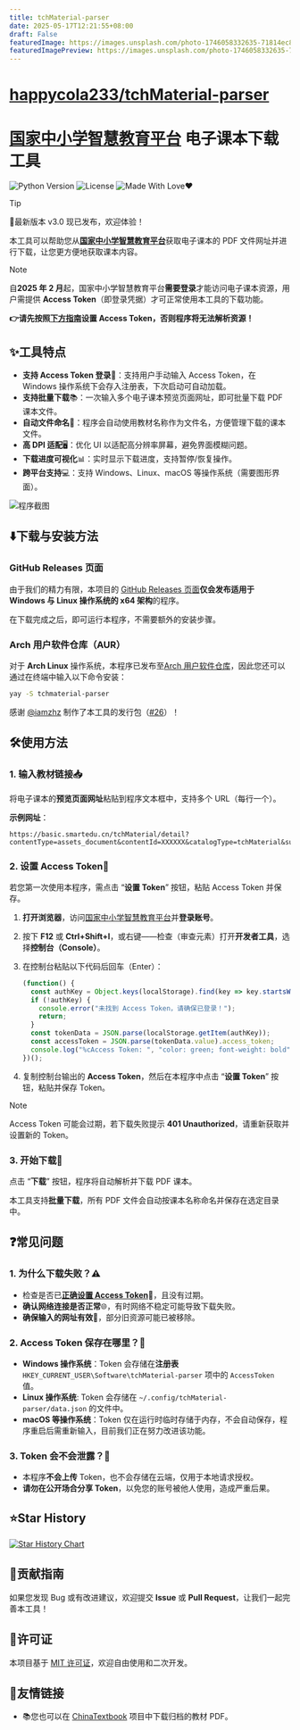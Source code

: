 ```yaml
---
title: tchMaterial-parser
date: 2025-05-17T12:21:55+08:00
draft: False
featuredImage: https://images.unsplash.com/photo-1746058332635-71814ec87ac0?ixid=M3w0NjAwMjJ8MHwxfHJhbmRvbXx8fHx8fHx8fDE3NDc0NTU2ODF8&ixlib=rb-4.1.0
featuredImagePreview: https://images.unsplash.com/photo-1746058332635-71814ec87ac0?ixid=M3w0NjAwMjJ8MHwxfHJhbmRvbXx8fHx8fHx8fDE3NDc0NTU2ODF8&ixlib=rb-4.1.0
---
```


# [happycola233/tchMaterial-parser](https://github.com/happycola233/tchMaterial-parser)

# [国家中小学智慧教育平台](https://basic.smartedu.cn/tchMaterial/) 电子课本下载工具

![Python Version](https://img.shields.io/badge/Python-3.x-blue.svg)
![License](https://img.shields.io/badge/License-MIT-green.svg)
![Made With Love❤️](https://img.shields.io/badge/Made_With-%E2%9D%A4-red.svg)

> [!TIP]
> 🚀最新版本 v3.0 现已发布，欢迎体验！

本工具可以帮助您从[**国家中小学智慧教育平台**](https://basic.smartedu.cn/tchMaterial/)获取电子课本的 PDF 文件网址并进行下载，让您更方便地获取课本内容。

> [!NOTE]
>
> 自**2025 年 2 月**起，国家中小学智慧教育平台**需要登录**才能访问电子课本资源，用户需提供 **Access Token**（即登录凭据）才可正常使用本工具的下载功能。
>
> **👉请先按照[下方指南](#2-设置-access-token)设置 Access Token，否则程序将无法解析资源！**

## ✨工具特点

- **支持 Access Token 登录**🔑：支持用户手动输入 Access Token，在 Windows 操作系统下会存入注册表，下次启动可自动加载。
- **支持批量下载**📚：一次输入多个电子课本预览页面网址，即可批量下载 PDF 课本文件。
- **自动文件命名**📂：程序会自动使用教材名称作为文件名，方便管理下载的课本文件。
- **高 DPI 适配**🖥️：优化 UI 以适配高分辨率屏幕，避免界面模糊问题。
- **下载进度可视化**📊：实时显示下载进度，支持暂停/恢复操作。
- **跨平台支持**💻：支持 Windows、Linux、macOS 等操作系统（需要图形界面）。

![程序截图](./res/PixPin_2025-03-14_23-44-26.png)

## ⬇️下载与安装方法

### GitHub Releases 页面

由于我们的精力有限，本项目的 [GitHub Releases 页面](https://github.com/happycola233/tchMaterial-parser/releases)**仅会发布适用于 Windows 与 Linux 操作系统的 x64 架构**的程序。

在下载完成之后，即可运行本程序，不需要额外的安装步骤。

### Arch 用户软件仓库（AUR）

对于 **Arch Linux** 操作系统，本程序已发布至[Arch 用户软件仓库](https://aur.archlinux.org/packages/tchmaterial-parser)，因此您还可以通过在终端中输入以下命令安装：

```sh
yay -S tchmaterial-parser
```

感谢 [@iamzhz](https://github.com/iamzhz) 制作了本工具的发行包（[#26](../../issues/26)）！

## 🛠️使用方法

### 1. 输入教材链接📥

将电子课本的**预览页面网址**粘贴到程序文本框中，支持多个 URL（每行一个）。

**示例网址**：

```text
https://basic.smartedu.cn/tchMaterial/detail?contentType=assets_document&contentId=XXXXXX&catalogType=tchMaterial&subCatalog=tchMaterial
```

### 2. 设置 Access Token🔑

若您第一次使用本程序，需点击 “**设置 Token**” 按钮，粘贴 Access Token 并保存。

1. **打开浏览器**，访问[国家中小学智慧教育平台](https://auth.smartedu.cn/uias/login)并**登录账号**。
2. 按下 **F12** 或 **Ctrl+Shift+I**，或右键——检查（审查元素）打开**开发者工具**，选择**控制台（Console）**。
3. 在控制台粘贴以下代码后回车（Enter）：

   ```js
   (function() {
     const authKey = Object.keys(localStorage).find(key => key.startsWith("ND_UC_AUTH"));
     if (!authKey) {
       console.error("未找到 Access Token，请确保已登录！");
       return;
     }
     const tokenData = JSON.parse(localStorage.getItem(authKey));
     const accessToken = JSON.parse(tokenData.value).access_token;
     console.log("%cAccess Token: ", "color: green; font-weight: bold", accessToken);
   })();
   ```
  
4. 复制控制台输出的 **Access Token**，然后在本程序中点击 “**设置 Token**” 按钮，粘贴并保存 Token。

> [!NOTE]
> Access Token 可能会过期，若下载失败提示 **401 Unauthorized**，请重新获取并设置新的 Token。

### 3. 开始下载🚀

点击 “**下载**” 按钮，程序将自动解析并下载 PDF 课本。

本工具支持**批量下载**，所有 PDF 文件会自动按课本名称命名并保存在选定目录中。

## ❓常见问题

### 1. 为什么下载失败？⚠️

- 检查是否已[**正确设置 Access Token**](#2-设置-access-token)🔑，且没有过期。
- **确认网络连接是否正常**🌐，有时网络不稳定可能导致下载失败。
- **确保输入的网址有效**🔗，部分旧资源可能已被移除。

### 2. Access Token 保存在哪里？💾

- **Windows 操作系统**：Token 会存储在**注册表** `HKEY_CURRENT_USER\Software\tchMaterial-parser` 项中的 `AccessToken` 值。
- **Linux 操作系统**: Token 会存储在 `~/.config/tchMaterial-parser/data.json` 的文件中。
- **macOS 等操作系统**：Token 仅在运行时临时存储于内存，不会自动保存，程序重启后需重新输入，目前我们正在努力改进该功能。

### 3. Token 会不会泄露？🔐

- 本程序**不会上传** Token，也不会存储在云端，仅用于本地请求授权。
- **请勿在公开场合分享 Token**，以免您的账号被他人使用，造成严重后果。

## ⭐Star History

[![Star History Chart](https://api.star-history.com/svg?repos=happycola233/tchMaterial-parser&type=Date)](https://star-history.com/#happycola233/tchMaterial-parser&Date)

## 🤝贡献指南

如果您发现 Bug 或有改进建议，欢迎提交 **Issue** 或 **Pull Request**，让我们一起完善本工具！

## 📜许可证

本项目基于 [MIT 许可证](LICENSE)，欢迎自由使用和二次开发。

## 💌友情链接

- 📚您也可以在 [ChinaTextbook](https://github.com/TapXWorld/ChinaTextbook) 项目中下载归档的教材 PDF。
